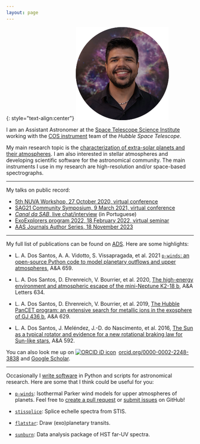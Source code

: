 ```yaml
---
layout: page
---
```


{: style="text-align:center"}
![leonardo-dos-santos](images/profile.png "Leonardo A. dos Santos")

I am an Assistant Astronomer at the [Space Telescope Science Institute](https://www.stsci.edu) working with the [COS instrument](https://www.stsci.edu/hst/instrumentation/cos) team of the *Hubble Space Telescope*.

My main research topic is the [characterization of extra-solar planets and their atmospheres](research). I am also interested in stellar atmospheres and developing scientific software for the astronomical community. The main instruments I use in my research are high-resolution and/or space-based spectrographs.

---

My talks on public record:

* [5th NUVA Workshop, 27 October 2020, virtual conference](https://exoplanet-talks.org/talk/261)
* [SAG21 Community Symposium, 9 March 2021, virtual conference](https://www.youtube.com/watch?v=Tr0ZkuO1sn8)
* [*Canal da SAB*, live chat/interview](https://youtu.be/Go74zYuRTLw) (in Portuguese)
* [ExoExplorers program 2022, 18 February 2022, virtual seminar](https://www.youtube.com/watch?v=Wo4qDMcohF4)
* [AAS Journals Author Series, 18 November 2023](https://www.youtube.com/watch?v=0GRwd6-qF-w)

---

My full list of publications can be found on [ADS](https://ui.adsabs.harvard.edu/search/q=author%3A%22dos%20Santos%2C%20L.%20A.%22%20AND%20database%3Aastronomy&sort=date%20desc%2C%20bibcode%20desc&p_=0). Here are some highlights:

* L. A. Dos Santos, A. A. Vidotto, S. Vissapragada, et al. 2021 [`p-winds`: an open-source Python code to model planetary outflows and upper atmospheres](https://ui.adsabs.harvard.edu/abs/2022A%26A...659A..62D/abstract), A&A 659.

* L. A. Dos Santos, D. Ehrenreich, V. Bourrier, et al. 2020, [The high-energy environment and atmospheric escape of the mini-Neptune K2-18 b](https://ui.adsabs.harvard.edu/abs/2020A%26A...634L...4D/abstract), A&A Letters 634.

* L. A. Dos Santos, D. Ehrenreich, V. Bourrier, et al. 2019, [The Hubble PanCET program: an extensive search for metallic ions in the exosphere of GJ 436 b](https://ui.adsabs.harvard.edu/abs/2019A%26A...629A..47D/abstract), A&A 629.

* L. A. Dos Santos, J. Meléndez, J.-D. do Nascimento, et al. 2016, [The Sun as a typical rotator and evidence for a new rotational braking law for Sun-like stars](https://ui.adsabs.harvard.edu/abs/2016A%26A...592A.156D/abstract), A&A 592.

You can also look me up on <a href="https://orcid.org/0000-0002-2248-3838" target="orcid.widget" rel="noopener noreferrer" style="vertical-align:top;"><img src="https://orcid.org/sites/default/files/images/orcid_16x16.png" style="width:1em;margin-right:.5em;" alt="ORCID iD icon">orcid.org/0000-0002-2248-3838</a> and <a href="https://scholar.google.com/citations?user=qtgZdFIAAAAJ">Google Scholar</a>.

---

Occasionally I [write software](https://github.com/ladsantos) in Python and scripts for astronomical research. Here are some that I think could be useful for you:

* [`p-winds`](https://p-winds.readthedocs.io/): Isothermal Parker wind models for upper atmospheres of planets. Feel free to [create a pull request](https://github.com/ladsantos/p-winds/pulls) or [submit issues](https://github.com/ladsantos/p-winds/issues) on GitHub!

* [`stissplice`](https://github.com/ladsantos/stissplice): Splice echelle spectra from STIS.

* [`flatstar`](https://github.com/ladsantos/flatstar): Draw (exo)planetary transits.

* [`sunburn`](https://github.com/ladsantos/sunburn): Data analysis package of HST far-UV spectra.
